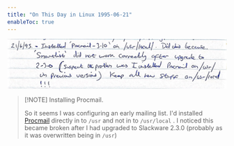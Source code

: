 ```yaml
---
title: "On This Day in Linux 1995-06-21"
enableToc: true
---
```

![](Attachments/Screenshot%202022-10-26%20at%2020.43.43.jpg)

> [!NOTE]  Installing Procmail.
> 
> So it seems I was configuring an early mailing list. I'd installed [Procmail](https://en.wikipedia.org/wiki/Procmail) directly in to `/usr` and not in to `/usr/local` . I noticed this became broken after I had upgraded to Slackware 2.3.0 (probably as it was overwritten being in `/usr`)
> 
